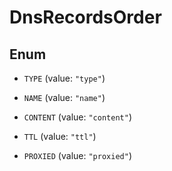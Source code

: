 

# DnsRecordsOrder

## Enum


* `TYPE` (value: `"type"`)

* `NAME` (value: `"name"`)

* `CONTENT` (value: `"content"`)

* `TTL` (value: `"ttl"`)

* `PROXIED` (value: `"proxied"`)



